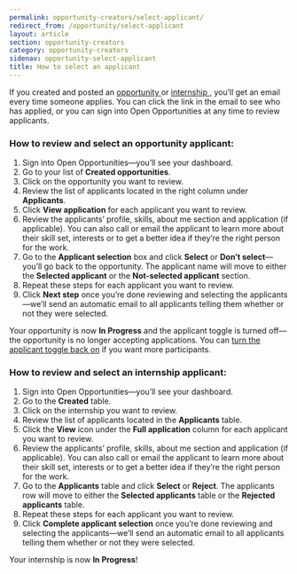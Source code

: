 ```yaml
---
permalink: opportunity-creators/select-applicant/
redirect_from: /opportunity/select-applicant
layout: article
section: opportunity-creators
category: opportunity-creators
sidenav: opportunity-select-applicant
title: How to select an applicant
---
```


If you created and posted an <a href="#How_to_select_an_opportunity_applicant">opportunity </a> or <a href="#How_to_select_an_internship_applicant">internship </a>, you’ll get an email every time someone applies. You can click the link in the email to see who has applied, or you can sign into Open Opportunities at any time to review applicants.

<h3 id="How_to_select_an_opportunity_applicant">How to review and select an opportunity applicant:</h3>

1. Sign into Open Opportunities—you’ll see your dashboard.
2. Go to your list of **Created opportunities**.
3. Click on the opportunity you want to review.
4. Review the list of applicants located in the right column under **Applicants**.
5. Click **View application** for each applicant you want to review.
6. Review the applicants’ profile, skills, about me section and application (if applicable). You can also call or email the applicant to learn more about their skill set, interests or to get a better idea if they’re the right person for the work.
7. Go to the **Applicant selection** box and click **Select** or **Don’t select**—you’ll go back to the opportunity. The applicant name will move to either the **Selected applicant** or the **Not-selected applicant** section.
8. Repeat these steps for each applicant you want to review.
9. Click **Next step** once you’re done reviewing and selecting the applicants—we’ll send an automatic email to all applicants telling them whether or not they were selected.

Your opportunity is now **In Progress** and the applicant toggle is turned off—the opportunity is no longer accepting applications. You can [turn the applicant toggle back on](../accept-applications) if you want more participants.

<h3 id="How_to_select_an_internship_applicant">How to review and select an internship applicant:</h3>

1. Sign into Open Opportunities—you’ll see your dashboard.
2. Go to the **Created** table.
3. Click on the internship you want to review.
4. Review the list of applicants located in the **Applicants** table.
5. Click the **View** icon under the **Full application** column for each applicant you want to review.
6. Review the applicants’ profile, skills, about me section and application (if applicable). You can also call or email the applicant to learn more about their skill set, interests or to get a better idea if they’re the right person for the work.
7. Go to the **Applicants** table and click **Select** or **Reject**. The applicants row will move to either the **Selected applicants** table or the **Rejected applicants** table.
8. Repeat these steps for each applicant you want to review.
9. Click **Complete applicant selection** once you’re done reviewing and selecting the applicants—we’ll send an automatic email to all applicants telling them whether or not they were selected.

Your internship is now **In Progress**!
